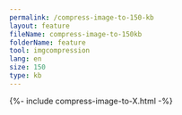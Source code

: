 ```yaml
---
permalink: /compress-image-to-150-kb
layout: feature
fileName: compress-image-to-150kb
folderName: feature
tool: imgcompression
lang: en
size: 150
type: kb
---
```


{%- include compress-image-to-X.html -%}
